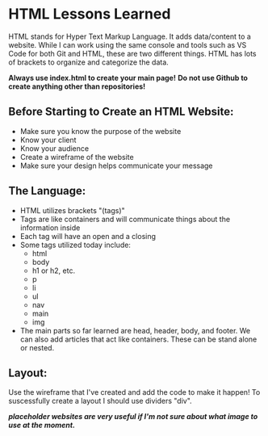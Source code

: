 # HTML Lessons Learned

HTML stands for Hyper Text Markup Language.  It adds data/content to a website.  While I can work using the same console and tools such as VS Code for both Git and HTML, these are two different things. HTML has lots of brackets to organize and categorize the data.  

**Always use index.html to create your main page!**
**Do not use Github to create anything other than repositories!**

## Before Starting to Create an HTML Website:

* Make sure you know the purpose of the website
* Know your client
* Know your audience
* Create a wireframe of the website
* Make sure your design helps communicate your message

## The Language:

* HTML utilizes brackets "(tags)"
* Tags are like containers and will communicate things about the information inside
* Each tag will have an open and a closing
* Some tags utilized today include:
  * html
  * body
  * h1 or h2, etc.
  * p
  * li
  * ul
  * nav
  * main
  * img
* The main parts so far learned are head, header, body, and footer.  We can also add articles that act like containers.  These can be stand alone or nested.  

## Layout:

Use the wireframe that I've created and add the code to make it happen!  To suscessfully create a layout I should use dividers "div".  

***placeholder websites are very useful if I'm not sure about what image to use at the moment.***